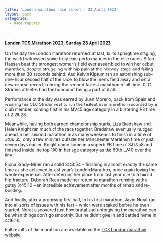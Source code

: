 ```yaml
---
title: 'London marathon race report - 23 April 2023'
layout: post
categories:
  - Race reports

---
```


#### London TCS Marathon 2023, Sunday 23 April 2023

On the day the London marathon returned, at last, to its springtime staging, the world witnessed some truly epic performances in the elite races. Sifan Hassan beat the strongest women’s field ever assembled to win her debut marathon, despite struggling with hip pain at the midway stage and falling more than 30 seconds behind. And Kelvin Kiptum ran an astonishing sub-one-hour second half of the race, to blow the men’s field away and set a new course record, running the second fastest marathon of all time.
CLC Striders athletes had the honour of being a part of it all. 

Performance of the day was earned by Juan Moreno, back from Spain and wearing his CLC Strider vest to run the fastest ever marathon recorded by a club member, coming first in his MV45 age category in a blistering PB time of 2:29:28. 

Meanwhile, having both earned championship starts, Liza Bradshaw and Helen Knight ran much of the race together. Bradshaw eventually nudged ahead in her second marathon in as many weekends to finish in a time of 3:06:35, only a few minutes outside her Manchester Marathon time of just seven days earlier. Knight came home in a superb PB time of 3:07:58 and finished inside the top 100 in her age category as the 60th LV40 over the line.  
        
Fiona Brady-Miller ran a solid 3:43:54 – finishing in almost exactly the same time as she achieved in last year’s London Marathon, once again loving the whole experience. After deferring her place from last year due to a horrid hip fracture, Deborah Rees made her return to marathon running with a gutsy 3:45:10 – an incredible achievement after months of rehab and re-building.

And finally, after a promising first half, in his first marathon, Javid Norat ran into all sorts of issues with his feet – which were soaked before he even started. Norat discovered just how brutal and unforgiving the marathon can be when things don’t go smoothly. But he didn’t give in and battled home in 4:16:18.

Full results of the marathon are available on the [TCS London marathon website](https://www.tcslondonmarathon.com/results/2023-results "TCS London marathon website")

